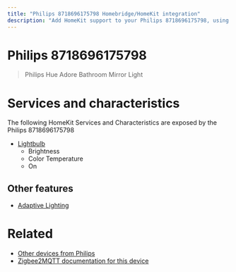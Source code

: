 ```yaml
---
title: "Philips 8718696175798 Homebridge/HomeKit integration"
description: "Add HomeKit support to your Philips 8718696175798, using Homebridge, Zigbee2MQTT and homebridge-z2m."
---
```

<!---
This file has been GENERATED using src/docgen/docgen.ts
DO NOT EDIT THIS FILE MANUALLY!
-->
# Philips 8718696175798
> Philips Hue Adore Bathroom Mirror Light


# Services and characteristics
The following HomeKit Services and Characteristics are exposed by
the Philips 8718696175798

* [Lightbulb](../../light.md)
  * Brightness
  * Color Temperature
  * On

## Other features
* [Adaptive Lighting](../../light.md)

# Related
* [Other devices from Philips](../index.md#philips)
* [Zigbee2MQTT documentation for this device](https://www.zigbee2mqtt.io/devices/8718696175798.html)